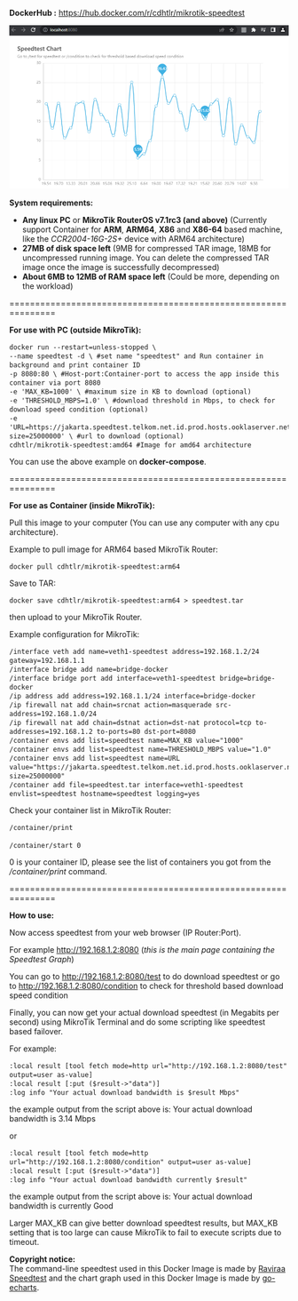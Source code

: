 <b>DockerHub :</b> https://hub.docker.com/r/cdhtlr/mikrotik-speedtest

![](https://raw.githubusercontent.com/cdhtlr/MikroTik-Speedtest/main/Demo.png "Demo")

<b>System requirements:</b>
- <b>Any linux PC</b> or <b>MikroTik RouterOS v7.1rc3 (and above)</b> (Currently support Container for <b>ARM</b>, <b>ARM64</b>, <b>X86</b> and <b>X86-64</b> based machine, like the <i>CCR2004-16G-2S+</i> device with ARM64 architecture)
- <b>27MB of disk space left</b> (9MB for compressed TAR image, 18MB for uncompressed running image. You can delete the compressed TAR image once the image is successfully decompressed)
- <b>About 6MB to 12MB of RAM space left</b> (Could be more, depending on the workload)

===============================================================

<b>For use with PC (outside MikroTik):</b>

    docker run --restart=unless-stopped \ 
    --name speedtest -d \ #set name "speedtest" and Run container in background and print container ID
    -p 8080:80 \ #Host-port:Container-port to access the app inside this container via port 8080
    -e 'MAX_KB=1000' \ #maximum size in KB to download (optional)
    -e 'THRESHOLD_MBPS=1.0' \ #download threshold in Mbps, to check for download speed condition (optional)
    -e 'URL=https://jakarta.speedtest.telkom.net.id.prod.hosts.ooklaserver.net:8080/download?size=25000000' \ #url to download (optional)
    cdhtlr/mikrotik-speedtest:amd64 #Image for amd64 architecture

You can use the above example on <b>docker-compose</b>.

===============================================================

<b>For use as Container (inside MikroTik):</b>

Pull this image to your computer (You can use any computer with any cpu architecture).

Example to pull image for ARM64 based MikroTik Router:

    docker pull cdhtlr/mikrotik-speedtest:arm64

Save to TAR:

    docker save cdhtlr/mikrotik-speedtest:arm64 > speedtest.tar

then upload to your MikroTik Router.


Example configuration for MikroTik:

    /interface veth add name=veth1-speedtest address=192.168.1.2/24 gateway=192.168.1.1
    /interface bridge add name=bridge-docker
    /interface bridge port add interface=veth1-speedtest bridge=bridge-docker
    /ip address add address=192.168.1.1/24 interface=bridge-docker
    /ip firewall nat add chain=srcnat action=masquerade src-address=192.168.1.0/24
    /ip firewall nat add chain=dstnat action=dst-nat protocol=tcp to-addresses=192.168.1.2 to-ports=80 dst-port=8080
    /container envs add list=speedtest name=MAX_KB value="1000"
    /container envs add list=speedtest name=THRESHOLD_MBPS value="1.0"
    /container envs add list=speedtest name=URL value="https://jakarta.speedtest.telkom.net.id.prod.hosts.ooklaserver.net:8080/download?size=25000000"
    /container add file=speedtest.tar interface=veth1-speedtest envlist=speedtest hostname=speedtest logging=yes

Check your container list in MikroTik Router:

    /container/print

    /container/start 0

0 is your container ID, please see the list of containers you got from the <i>/container/print</i> command.

===============================================================

<b>How to use:</b>

Now access speedtest from your web browser  (IP Router:Port).

For example http://192.168.1.2:8080 (<i>this is the main page containing the Speedtest Graph</i>)

You can go to http://192.168.1.2:8080/test to do download speedtest or go to http://192.168.1.2:8080/condition to check for threshold based download speed condition

Finally, you can now get your actual download speedtest (in Megabits per second) using MikroTik Terminal and do some scripting like speedtest based failover.

For example:

    :local result [tool fetch mode=http url="http://192.168.1.2:8080/test" output=user as-value]
    :local result [:put ($result->"data")]
    :log info "Your actual download bandwidth is $result Mbps"
the example output from the script above is: Your actual download bandwidth is 3.14 Mbps

or

    :local result [tool fetch mode=http url="http://192.168.1.2:8080/condition" output=user as-value]
    :local result [:put ($result->"data")]
    :log info "Your actual download bandwidth currently $result"
the example output from the script above is: Your actual download bandwidth is currently Good

Larger MAX_KB can give better download speedtest results, but MAX_KB setting that is too large can cause MikroTik to fail to execute scripts due to timeout.

<p><b>Copyright notice:</b><br>The command-line speedtest used in this Docker Image is made by <a href="https://github.com/raviraa/speedtest">Raviraa Speedtest</a> and the chart graph used in this Docker Image is made by <a href="https://github.com/go-echarts/go-echarts">go-echarts</a>.</p>
